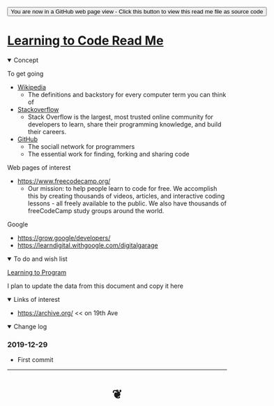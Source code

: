 <span style=display:none; >[You are now in a GitHub source code view - click this link to view Read Me file as a web page]( https://jaanga.github.io/documents/learning-to-code/ "View file as a web page." ) </span>


<div><input type=button onclick="window.location.href='https://github.com/jaanga/jaanga.github.io/tree/master/documents/learning-to-code/README.md'";
value='You are now in a GitHub web page view - Click this button to view this read me file as source code' ></div>


# [Learning to Code Read Me]( #README.md )

<!--
<iframe src=https://jaanga.github.io/cookbook/examples/xxxxxx/xxxxxx.html width=100% height=500px >Iframes are not viewable in GitHub source code view</iframe>
_basic-html.html_

### Full Screen: [ZZZZZ]( https://jaanga.github.io/cookbook/examples/xxxxxx/xxxxxx.html )

-->

<details open >
<summary>Concept</summary>

To get going

* [Wikipedia]( https://en.wikipedia.org/ )
  * The definitions and backstory for every computer term you can think of
* [Stackoverflow]( https://stackoverflow.com/ )
  * Stack Overflow is the largest, most trusted online community for developers to learn, share their programming knowledge, and build their careers.
* [GitHub]( https://github.com/ )
  * The sociall network for programmers
  * The essential work for finding, forking and sharing code
  
  
Web pages of interest

* https://www.freecodecamp.org/
  * Our mission: to help people learn to code for free. We accomplish this by creating thousands of videos, articles, and interactive coding lessons - all freely available to the public. We also have thousands of freeCodeCamp study groups around the world.





Google

* https://grow.google/developers/
* https://learndigital.withgoogle.com/digitalgarage


 


</details>

<details open >
<summary>To do and wish list </summary>

[Learning to Program]( https://docs.google.com/document/d/1qSn_HibbOF-giNUv9OHf4eeUSo9rU2bRSTATQEL8Y0M/edit#heading=h.cn31rmtp8hb )

I plan to update the data from this document and copy it here

</details>


<details open >
<summary>Links of interest</summary>

* https://archive.org/ << on 19th Ave

</details>

<details open >
<summary>Change log </summary>

### 2019-12-29

* First commit

</details>

***

# <center title="hello!" ><a href=javascript:window.scrollTo(0,0); style=text-decoration:none; > ❦ </a></center>
